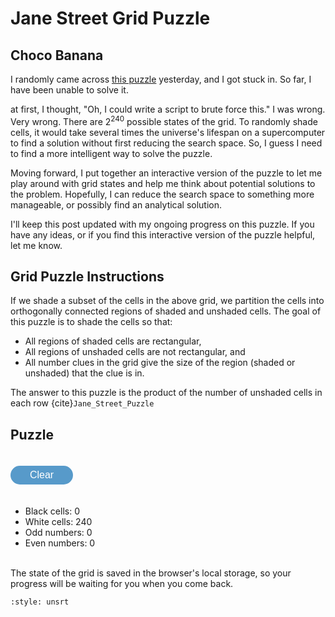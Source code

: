 # Jane Street Grid Puzzle
## Choco Banana

I randomly came across [this puzzle](https://www.janestreet.com/puzzles/current-puzzle/) yesterday, and I got stuck in. So far, I have been unable to solve it.

at first, I thought, "Oh, I could write a script to brute force this." I was wrong. Very wrong. There are $2^{240}$ possible states of the grid. To randomly shade cells, it would take several times the universe's lifespan on a supercomputer to find a solution without first reducing the search space. So, I guess I need to find a more intelligent way to solve the puzzle.

Moving forward, I put together an interactive version of the puzzle to let me play around with grid states and help me think about potential solutions to the problem. Hopefully, I can reduce the search space to something more manageable, or possibly find an analytical solution.

I'll keep this post updated with my ongoing progress on this puzzle. If you have any ideas, or if you find this interactive version of the puzzle helpful, let me know.

## Grid Puzzle Instructions

If we shade a subset of the cells in the above grid, we partition the cells into orthogonally connected regions of shaded and unshaded cells. The goal of this puzzle is to shade the cells so that:

- All regions of shaded cells are rectangular,
- All regions of unshaded cells are not rectangular, and
- All number clues in the grid give the size of the region (shaded or unshaded) that the clue is in.

The answer to this puzzle is the product of the number of unshaded cells in each row {cite}`Jane_Street_Puzzle`

## Puzzle

<div class="app">
    <div id="grid" class="grid"></div>
    <button id="clear">Clear</button>
</div>

- <div id="blackCount">Black cells: 0</div>
- <div id="whiteCount">White cells: 240</div>
- <div id="oddCount">Odd numbers: 0</div>
- <div id="evenCount">Even numbers: 0</div>

<style>
.grid {
    user-select: none;
    color: black;
    display: grid;
    grid-template-columns: repeat(20, 1fr);
    grid-gap: 1px;
    width: 100%;
}

.cell {
    box-sizing: border-box;
    background-color: white;
    border: 1px solid #ddd;
    text-align: center;
    line-height: 1;
    font-size: 1em;
    display: flex;
    align-items: center;
    justify-content: center;
    aspect-ratio: 1 / 1;
}

    .black {
        background-color: black;
        color: white;
    }
    #clear {
        display: block;
        width: 100px;
        height: 30px;
        margin: 20px auto;
        background-color: #579aca;
        border: none;
        color: white;
        text-align: center;
        text-decoration: none;
        display: inline-block;
        font-size: 16px;
        transition-duration: 0.4s;
        cursor: pointer;
        border-radius: 20px; /* Rounded corners */
    }
    #clear:hover {
    background-color: #4088a6; /* Darker shade of blue when hovered over */
    }
</style>

 <script>
        var isMouseDown = false;
        var newColor = "";
        var blackCount = 0;
        var whiteCount = 240;
        var oddCount = 0;
        var evenCount = 0;

        // Data from the CSV file
        var data = [[6.0,6.0,null,null,null,null,null,null,null,null,null,null,null,null,null,null,null,null,6.0,6.0],
                    [6.0,null,null,null,null,null,null,null,null,8.0,12.0,null,null,null,null,null,null,null,null,6.0],
                    [null,null,null,10.0,10.0,null,null,null,null,null,null,null,null,null,null,12.0,12.0,null,null,null],
                    [null,null,null,10.0,null,null,10.0,10.0,null,null,null,null,11.0,11.0,null,null,4.0,null,null,null],
                    [null,null,null,null,null,null,10.0,null,null,null,null,null,null,11.0,null,null,null,null,null,null],
                    [null,15,null,null,null,null,null,null,null,3.0,4.0,null,null,null,null,null,null,null,3.0,null],
                    [null,3,null,null,null,null,null,null,null,6.0,5.0,null,null,null,null,null,null,null,12.0,null],
                    [null,null,null,null,null,null,9.0,null,null,null,null,null,null,8.0,null,null,null,null,null,null],
                    [null,null,null,15.0,null,null,9.0,9.0,null,null,null,null,8.0,8.0,null,null,8.0,null,null,null],
                    [null,null,null,1.0,9.0,null,null,null,null,null,null,null,null,null,null,1.0,7.0,null,null,null],
                    [4.0,null,null,null,null,null,null,null,null,12.0,8.0,null,null,null,null,null,null,null,null,4.0],
                    [4.0,4.0,null,null,null,null,null,null,null,null,null,null,null,null,null,null,null,null,4.0,4.0]]
for (let i = 0; i < 240; i++) {
    let cell = document.createElement('div');
    cell.className = 'cell';
    let savedState = JSON.parse(localStorage.getItem('gridState'));
    if(savedState && savedState[i] === 'black') {
        cell.classList.add('black');
        blackCount++;
        whiteCount--;
    }
    let row = Math.floor(i / 20);
    let col = i % 20;
    if(data[row][col] !== null) {
        cell.textContent = data[row][col];
        if(data[row][col] % 2 === 0) {
            evenCount++;
        } else {
            oddCount++;
        }
    }
    document.getElementById('grid').appendChild(cell);
}
document.getElementById('oddCount').textContent = "Odd numbers: " + oddCount;
document.getElementById('evenCount').textContent = "Even numbers: " + evenCount;

document.querySelectorAll('.cell').forEach((cell, i) => {
    cell.addEventListener('mousedown', function(e) {
        isMouseDown = true;
        newColor = e.target.classList.contains('black') ? "" : "black";
        cell.classList.toggle('black');
        if(newColor === "black") {
            blackCount++;
            whiteCount--;
        } else {
            blackCount--;
            whiteCount++;
        }
        document.getElementById('blackCount').textContent = "Black cells: " + blackCount;
        document.getElementById('whiteCount').textContent = "White cells: " + whiteCount;
        let state = Array.from(document.querySelectorAll('.cell')).map(cell => cell.classList.contains('black') ? 'black' : 'white');
        localStorage.setItem('gridState', JSON.stringify(state));
    });

    cell.addEventListener('mouseover', function() {
        if(isMouseDown) {
            var wasBlack = cell.classList.contains('black');
            cell.className = 'cell ' + newColor;
            var isBlack = cell.classList.contains('black');
            if(wasBlack != isBlack) {
                if(isBlack) {
                    blackCount++;
                    whiteCount--;
                } else {
                    blackCount--;
                    whiteCount++;
                }
                document.getElementById('blackCount').textContent = "Black cells: " + blackCount;
                document.getElementById('whiteCount').textContent = "White cells: " + whiteCount;
                let state = Array.from(document.querySelectorAll('.cell')).map(cell => cell.classList.contains('black') ? 'black' : 'white');
                localStorage.setItem('gridState', JSON.stringify(state));
            }
        }
    });
    cell.addEventListener('mouseup', function() {
        isMouseDown = false;
    });
});

document.addEventListener('mouseup', function() {
    isMouseDown = false;
});
        document.getElementById('clear').addEventListener('click', function() {
            document.querySelectorAll('.cell').forEach((cell, i) => {
                cell.className = 'cell';
            });

            localStorage.removeItem('gridState');

            blackCount = 0;
            whiteCount = 240;
            document.getElementById('blackCount').textContent = "Black cells: " + blackCount;
            document.getElementById('whiteCount').textContent = "White cells: " + whiteCount;
        });
    </script>


<br> The state of the grid is saved in the browser's local storage, so your progress will be waiting for you when you come back.

```{bibliography}
:style: unsrt
```